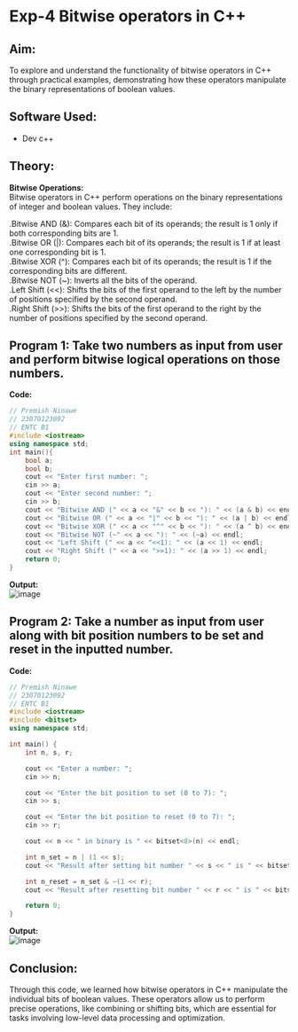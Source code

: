 # Exp-4 Bitwise operators in C++

## Aim:
To explore and understand the functionality of bitwise operators in C++ through practical examples, demonstrating how these operators manipulate the binary representations of boolean values.

## Software Used:
- Dev c++
  
## Theory:
<strong>Bitwise Operations:</strong><br>
Bitwise operators in C++ perform operations on the binary representations of integer and boolean values. They include:<br>

.Bitwise AND (&): Compares each bit of its operands; the result is 1 only if both corresponding bits are 1.<br>
.Bitwise OR (|): Compares each bit of its operands; the result is 1 if at least one corresponding bit is 1.<br>
.Bitwise XOR (^): Compares each bit of its operands; the result is 1 if the corresponding bits are different.<br>
.Bitwise NOT (~): Inverts all the bits of the operand.<br>
.Left Shift (<<): Shifts the bits of the first operand to the left by the number of positions specified by the second operand.<br>
.Right Shift (>>): Shifts the bits of the first operand to the right by the number of positions specified by the second operand.<br>

## Program 1: Take two numbers as input from user and perform bitwise logical operations on those numbers.
<strong> Code: </strong>
<br>
```cpp
// Premish Ninawe
// 23070123092
// ENTC B1
#include <iostream>
using namespace std;
int main(){
    bool a;
    bool b;
    cout << "Enter first number: ";
    cin >> a;
    cout << "Enter second number: ";
    cin >> b;
    cout << "Bitwise AND (" << a << "&" << b << "): " << (a & b) << endl;
    cout << "Bitwise OR (" << a << "|" << b << "): " << (a | b) << endl;
    cout << "Bitwise XOR (" << a << "^" << b << "): " << (a ^ b) << endl;
    cout << "Bitwise NOT (~" << a << "): " << (~a) << endl;
    cout << "Left Shift (" << a << "<<1): " << (a << 1) << endl;
    cout << "Right Shift (" << a << ">>1): " << (a >> 1) << endl;
    return 0;
}
```
<strong> Output: </strong>
<br>
![image](https://github.com/user-attachments/assets/15492218-c459-48a4-ae0b-52ebb4f604c5)

## Program 2: Take a number as input from user along with bit position numbers to be set and reset in the inputted number.

<strong> Code: </strong>
<br>
```cpp
// Premish Ninawe
// 23070123092
// ENTC B1
#include <iostream>
#include <bitset>
using namespace std;

int main() {
    int n, s, r;

    cout << "Enter a number: ";
    cin >> n;

    cout << "Enter the bit position to set (0 to 7): ";
    cin >> s;

    cout << "Enter the bit position to reset (0 to 7): ";
    cin >> r;

    cout << n << " in binary is " << bitset<8>(n) << endl;

    int n_set = n | (1 << s);
    cout << "Result after setting bit number " << s << " is " << bitset<8>(n_set) << endl;

    int n_reset = n_set & ~(1 << r);
    cout << "Result after resetting bit number " << r << " is " << bitset<8>(n_reset) << endl;

    return 0;
}
```
<strong> Output: </strong>
<br>
![image](https://github.com/user-attachments/assets/23c612eb-00f8-419b-9d72-16705c891801)


## Conclusion:
Through this code, we learned how bitwise operators in C++ manipulate the individual bits of boolean values. These operators allow us to perform precise operations, like combining or shifting bits, which are essential for tasks involving low-level data processing and optimization.

